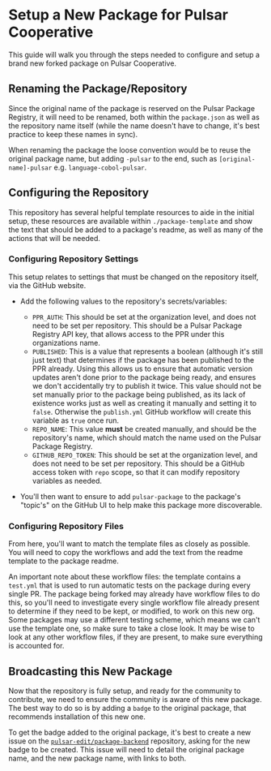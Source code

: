 # Setup a New Package for Pulsar Cooperative

This guide will walk you through the steps needed to configure and setup a brand new forked package on Pulsar Cooperative.

## Renaming the Package/Repository

Since the original name of the package is reserved on the Pulsar Package Registry, it will need to be renamed, both within the `package.json` as well as the repository name itself (while the name doesn't have to change, it's best practice to keep these names in sync).

When renaming the package the loose convention would be to reuse the original package name, but adding `-pulsar` to the end, such as `[original-name]-pulsar` e.g. `language-cobol-pulsar`.

## Configuring the Repository

This repository has several helpful template resources to aide in the initial setup, these resources are available within `./package-template` and show the text that should be added to a package's readme, as well as many of the actions that will be needed.

### Configuring Repository Settings

This setup relates to settings that must be changed on the repository itself, via the GitHub website.

* Add the following values to the repository's secrets/variables:

  - `PPR_AUTH`: This should be set at the organization level, and does not need to be set per repository. This should be a Pulsar Package Registry API key, that allows access to the PPR under this organizations name.
  - `PUBLISHED`: This is a value that represents a boolean (although it's still just text) that determines if the package has been published to the PPR already. Using this allows us to ensure that automatic version updates aren't done prior to the package being ready, and ensures we don't accidentally try to publish it twice. This value should not be set manually prior to the package being published, as its lack of existence works just as well as creating it manually and setting it to `false`. Otherwise the `publish.yml` GitHub workflow will create this variable as `true` once run.
  - `REPO_NAME`: This value **must** be created manually, and should be the repository's name, which should match the name used on the Pulsar Package Registry.
  - `GITHUB_REPO_TOKEN`: This should be set at the organization level, and does not need to be set per repository. This should be a GitHub access token with `repo` scope, so that it can modify repository variables as needed.

* You'll then want to ensure to add `pulsar-package` to the package's "topic's" on the GitHub UI to help make this package more discoverable.

### Configuring Repository Files

From here, you'll want to match the template files as closely as possible. You will need to copy the workflows and add the text from the readme template to the package readme.

An important note about these workflow files: the template contains a `test.yml` that is used to run automatic tests on the package during every single PR. The package being forked may already have workflow files to do this, so you'll need to investigate every single workflow file already present to determine if they need to be kept, or modified, to work on this new org. Some packages may use a different testing scheme, which means we can't use the template one, so make sure to take a close look. It may be wise to look at any other workflow files, if they are present, to make sure everything is accounted for.

## Broadcasting this New Package

Now that the repository is fully setup, and ready for the community to contribute, we need to ensure the community is aware of this new package. The best way to do so is by adding a `badge` to the original package, that recommends installation of this new one.

To get the badge added to the original package, it's best to create a new issue on the [`pulsar-edit/package-backend`](https://github.com/pulsar-edit/package-backend) repository, asking for the new badge to be created. This issue will need to detail the original package name, and the new package name, with links to both.
